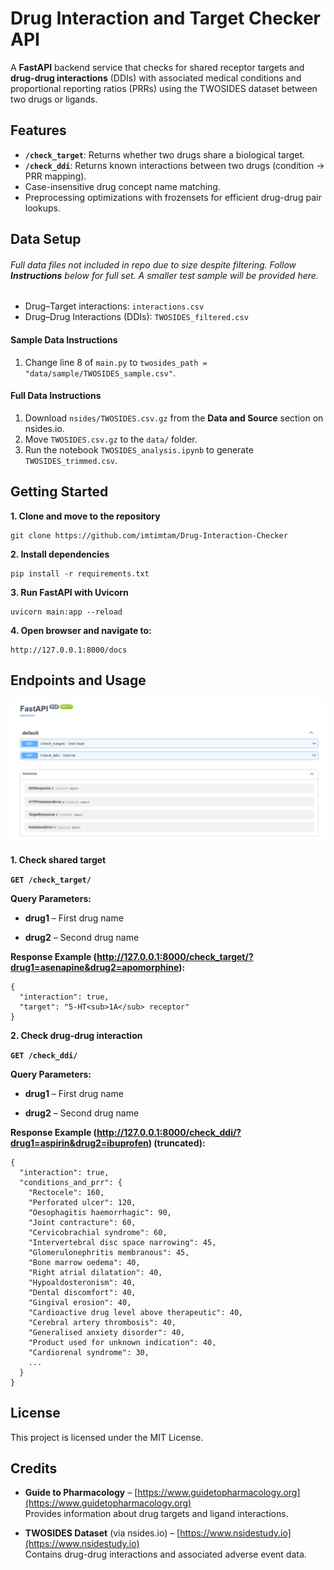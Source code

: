 # Drug Interaction and Target Checker API

A **FastAPI** backend service that checks for shared receptor targets and **drug-drug interactions** (DDIs) with associated medical conditions and proportional reporting ratios (PRRs) using the TWOSIDES dataset between two drugs or ligands.

## Features
- **`/check_target`**: Returns whether two drugs share a biological target.  
- **`/check_ddi`**: Returns known interactions between two drugs (condition → PRR mapping).  
- Case-insensitive drug concept name matching.  
- Preprocessing optimizations with frozensets for efficient drug-drug pair lookups.  

## Data Setup
###### Full data files not included in repo due to size despite filtering. Follow **Instructions** below for full set. A smaller test sample will be provided here.
- Drug–Target interactions: `interactions.csv`  
- Drug–Drug Interactions (DDIs): `TWOSIDES_filtered.csv` 
#### Sample Data Instructions
1. Change line 8 of `main.py` to `twosides_path = "data/sample/TWOSIDES_sample.csv"`.

#### Full Data Instructions

1. Download `nsides/TWOSIDES.csv.gz` from the **Data and Source** section on nsides.io.
2. Move `TWOSIDES.csv.gz` to the `data/` folder.
3. Run the notebook `TWOSIDES_analysis.ipynb` to generate `TWOSIDES_trimmed.csv`.

## Getting Started

**1. Clone and move to the repository**

    git clone https://github.com/imtimtam/Drug-Interaction-Checker

**2. Install dependencies**

    pip install -r requirements.txt

**3. Run FastAPI with Uvicorn**

    uvicorn main:app --reload

**4. Open browser and navigate to:**

    http://127.0.0.1:8000/docs

## Endpoints and Usage

![Swagger UI](images/DDIapi.png)

**1. Check shared target**

**`GET /check_target/`**

**Query Parameters:**

- **drug1** – First drug name

- **drug2** – Second drug name

**Response Example (http://127.0.0.1:8000/check_target/?drug1=asenapine&drug2=apomorphine):**

```
{
  "interaction": true,
  "target": "5-HT<sub>1A</sub> receptor"
}
```

**2. Check drug-drug interaction**

**`GET /check_ddi/`**

**Query Parameters:**

- **drug1** – First drug name

- **drug2** – Second drug name

**Response Example (http://127.0.0.1:8000/check_ddi/?drug1=aspirin&drug2=ibuprofen) (truncated):**

```
{
  "interaction": true,
  "conditions_and_prr": {
    "Rectocele": 160,
    "Perforated ulcer": 120,
    "Oesophagitis haemorrhagic": 90,
    "Joint contracture": 60,
    "Cervicobrachial syndrome": 60,
    "Intervertebral disc space narrowing": 45,
    "Glomerulonephritis membranous": 45,
    "Bone marrow oedema": 40,
    "Right atrial dilatation": 40,
    "Hypoaldosteronism": 40,
    "Dental discomfort": 40,
    "Gingival erosion": 40,
    "Cardioactive drug level above therapeutic": 40,
    "Cerebral artery thrombosis": 40,
    "Generalised anxiety disorder": 40,
    "Product used for unknown indication": 40,
    "Cardiorenal syndrome": 30,
    ...
  }
}
```

## License

This project is licensed under the MIT License.

## Credits

- **Guide to Pharmacology** – [https://www.guidetopharmacology.org](https://www.guidetopharmacology.org)  
  Provides information about drug targets and ligand interactions.

- **TWOSIDES Dataset** (via nsides.io) – [https://www.nsidestudy.io](https://www.nsidestudy.io)  
  Contains drug-drug interactions and associated adverse event data.